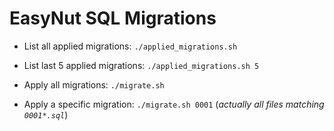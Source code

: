 # EasyNut SQL Migrations

- List all applied migrations: `./applied_migrations.sh`
- List last 5 applied migrations: `./applied_migrations.sh 5`

- Apply all migrations: `./migrate.sh`
- Apply a specific migration: `./migrate.sh 0001` (_actually all files matching `0001*.sql`_)
